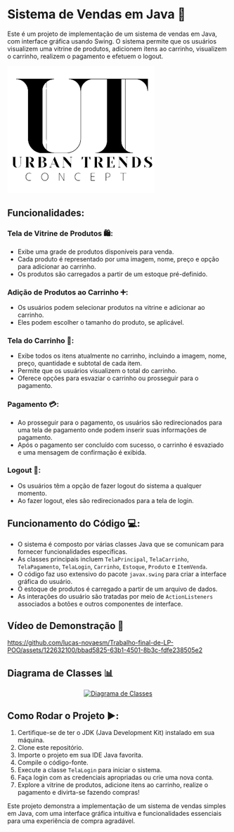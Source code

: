 # Sistema de Vendas em Java 🛒

Este é um projeto de implementação de um sistema de vendas em Java, com interface gráfica usando Swing. O sistema permite que os usuários visualizem uma vitrine de produtos, adicionem itens ao carrinho, visualizem o carrinho, realizem o pagamento e efetuem o logout.

[![Logomarca da Loja](urbanTrends/imagens/logo_ut.png)](https://raw.githubusercontent.com/lucas-novaesm/Trabalho-final-de-LP-POO/main/urbanTrends/imagens/logo_ut.png)

## Funcionalidades:

### Tela de Vitrine de Produtos 🛍️:

- Exibe uma grade de produtos disponíveis para venda.
- Cada produto é representado por uma imagem, nome, preço e opção para adicionar ao carrinho.
- Os produtos são carregados a partir de um estoque pré-definido.

### Adição de Produtos ao Carrinho ➕:

- Os usuários podem selecionar produtos na vitrine e adicionar ao carrinho.
- Eles podem escolher o tamanho do produto, se aplicável.

### Tela do Carrinho 🛒:

- Exibe todos os itens atualmente no carrinho, incluindo a imagem, nome, preço, quantidade e subtotal de cada item.
- Permite que os usuários visualizem o total do carrinho.
- Oferece opções para esvaziar o carrinho ou prosseguir para o pagamento.

### Pagamento 💳:

- Ao prosseguir para o pagamento, os usuários são redirecionados para uma tela de pagamento onde podem inserir suas informações de pagamento.
- Após o pagamento ser concluído com sucesso, o carrinho é esvaziado e uma mensagem de confirmação é exibida.

### Logout 🔐:

- Os usuários têm a opção de fazer logout do sistema a qualquer momento.
- Ao fazer logout, eles são redirecionados para a tela de login.

## Funcionamento do Código 💻:

- O sistema é composto por várias classes Java que se comunicam para fornecer funcionalidades específicas.
- As classes principais incluem `TelaPrincipal`, `TelaCarrinho`, `TelaPagamento`, `TelaLogin`, `Carrinho`, `Estoque`, `Produto` e `ItemVenda`.
- O código faz uso extensivo do pacote `javax.swing` para criar a interface gráfica do usuário.
- O estoque de produtos é carregado a partir de um arquivo de dados.
- As interações do usuário são tratadas por meio de `ActionListeners` associados a botões e outros componentes de interface.

## Vídeo de Demonstração 🎥

https://github.com/lucas-novaesm/Trabalho-final-de-LP-POO/assets/122632100/bbad5825-63b1-4501-8b3c-fdfe238505e2

## Diagrama de Classes 📊

<p align="center">
  <a href="https://raw.githubusercontent.com/lucas-novaesm/Trabalho-final-de-LP-POO/main/urbanTrends/imagens/diagrama.jpg">
    <img src="https://raw.githubusercontent.com/lucas-novaesm/Trabalho-final-de-LP-POO/main/urbanTrends/imagens/diagrama.jpg" alt="Diagrama de Classes" width="900" />
  </a>
</p>

## Como Rodar o Projeto ▶️:

1. Certifique-se de ter o JDK (Java Development Kit) instalado em sua máquina.
2. Clone este repositório.
3. Importe o projeto em sua IDE Java favorita.
4. Compile o código-fonte.
5. Execute a classe `TelaLogin` para iniciar o sistema.
6. Faça login com as credenciais apropriadas ou crie uma nova conta.
7. Explore a vitrine de produtos, adicione itens ao carrinho, realize o pagamento e divirta-se fazendo compras!

Este projeto demonstra a implementação de um sistema de vendas simples em Java, com uma interface gráfica intuitiva e funcionalidades essenciais para uma experiência de compra agradável.
